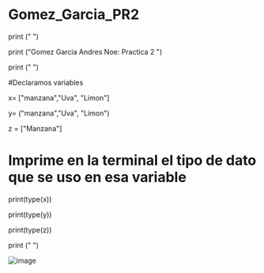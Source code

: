 # Gomez_Garcia_PR2
print (" ")

print ("Gomez Garcia Andres Noe: Practica 2 ")

print (" ")

#Declaramos variables

x= ["manzana","Uva", "Limon"] 

y= ("manzana","Uva", "Limon")

z = ["Manzana"]

# Imprime en la terminal el tipo de dato que se uso en esa variable

print(type(x)) 

print(type(y))

print(type(z))

print (" ") 

![image](https://github.com/user-attachments/assets/bd56b4ff-5e68-4aa1-a0ef-1ed0ed3b7cbe)



